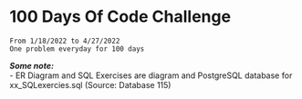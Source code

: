 # 100 Days Of Code Challenge
    From 1/18/2022 to 4/27/2022
    One problem everyday for 100 days

***Some note:***   
    - ER Diagram and SQL Exercises are diagram and PostgreSQL database for xx_SQLexercies.sql (Source: Database 115)